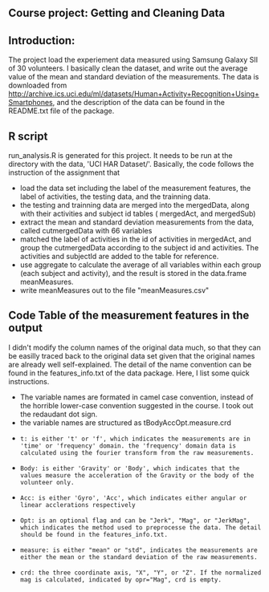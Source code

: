 ## Course project:  Getting and Cleaning Data 
## Introduction:

  The project load the experiement data measured using Samsung Galaxy SII of 30 volunteers. I basically clean the dataset, and write out the average value of the mean and standard deviation of the measurements. The data is downloaded from http://archive.ics.uci.edu/ml/datasets/Human+Activity+Recognition+Using+Smartphones, and the description of the data can be found in the README.txt file of the package. 
  
## R script

  run_analysis.R is generated for this project. It needs to be run at the directory with the data, 'UCI HAR Dataset/'. 
  Basically, the code follows the instruction of the assignment that
  * load the data set including the label of the measurement features, the label of activities, the testing data, and the trainning data. 
  * the testing and trainning data are merged into the mergedData, along with their activities and subject id tables ( mergedAct, and mergedSub)
  * extract the mean and standard deviation measurements from the data, called cutmergedData with 66 variables
  * matched the label of activities in the id of activities in mergedAct, and group the cutmergedData according to the subject id and activities. The activities and subjectId are added to the table for reference. 
  * use aggregate to calculate the average of all variables within each group (each subject and activity), and the result is stored in the data.frame meanMeasures. 
  * write meanMeasures out to the file "meanMeasures.csv"

## Code Table of the measurement features in the output

  I didn't modify the column names of the original data much, so that they can be easilly traced back to the original data set given that the original names are already well self-explained. The detail of the name convention can be found in the features_info.txt of the data package. Here, I list some quick instructions.
  * The variable names are formated in camel case convention, instead of the horrible lower-case convention suggested in the course. I took out the redaudant dot sign.  
  * the variable names are structured as tBodyAccOpt.measure.crd
  * 	t: is either 't' or 'f', which indicates the measurements are in 'time' or 'frequency' domain. the 'frequency' domain data is calculated using the fourier transform from the raw measurements. 
  * 	Body: is either 'Gravity' or 'Body', which indicates that the values measure the acceleration of the Gravity or the body of the volunteer only.
  * 	Acc: is either 'Gyro', 'Acc', which indicates either angular or linear acclerations respectively
  * 	Opt: is an optional flag and can be "Jerk", "Mag", or "JerkMag", which indicates the method used to preprocesse the data. The detail should be found in the features_info.txt.  
  * 	measure: is either "mean" or "std", indicates the measurements are either the mean or the standard deviation of the raw measurements.
  * 	crd: the three coordinate axis, "X", "Y", or "Z". If the normalized mag is calculated, indicated by opr="Mag", crd is empty. 
  
  


